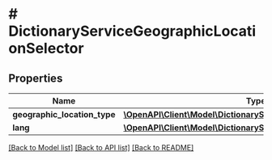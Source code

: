# # DictionaryServiceGeographicLocationSelector

## Properties

Name | Type | Description | Notes
------------ | ------------- | ------------- | -------------
**geographic_location_type** | [**\OpenAPI\Client\Model\DictionaryServiceGeographicLocationType**](DictionaryServiceGeographicLocationType.md) |  | [optional]
**lang** | [**\OpenAPI\Client\Model\DictionaryServiceLang**](DictionaryServiceLang.md) |  |

[[Back to Model list]](../../README.md#models) [[Back to API list]](../../README.md#endpoints) [[Back to README]](../../README.md)
